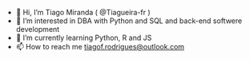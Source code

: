 - 👋 Hi, I’m Tiago Miranda ( @Tiagueira-fr )
- 👀 I’m interested in DBA with Python and SQL and back-end softwere development 
- 🌱 I’m currently learning Python, R and JS
- 📫 How to reach me tiagof.rodrigues@outlook.com

<!---
Tiagueira-fr/Tiagueira-fr is a ✨ special ✨ repository because its `README.md` (this file) appears on your GitHub profile.
You can click the Preview link to take a look at your changes.
--->
